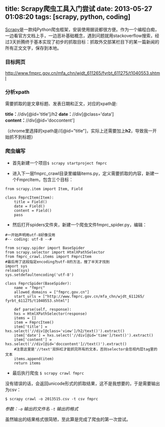 title: Scrapy爬虫工具入门尝试
date: 2013-05-27 01:08:20
tags: [scrapy, python, coding]
---
[Scrapy](http://scrapy.org/)是一款纯Python爬虫框架，安装使用据说都很方便。作为一个编程白痴，一边看官方文档上手，一边恶补基础概念，遇到问题就用stackoverflow搜索，经过3天折腾终于基本实现了初步的抓取目标：抓取外交部某栏目下的某一篇新闻的所有正文文字，保存到本地。

<!-- more -->

### 目标网页
http://www.fmprc.gov.cn/mfa_chn/wjdt_611265/fyrbt_611275/t1040553.shtml

### 分析xpath

需要抓取的是文章标题、发表日期和正文，对应的xpath是:

**title：**<acronym>//div[@id='title']/h2</acronym>
**date：**<acronym>//div[@class='data']</acronym>
**content：**<acronym>//div[@id='doccontent']</acronym>

（chrome里选择的xpath是<acronym>//[@id="title"]</acronym>，实际上还需要加上**h2**，导致我一开始抓不到标题）

### 爬虫编写

*	首先新建一个项目`$ scrapy startproject fmprc`


*	进入下一层fmprc_crawl目录里编辑items.py，定义需要抓取的内容，新建一个FmprcItem，包含三个目标：

```
from scrapy.item import Item, Field

class FmprcItem(Item):
    title = Field()
    date = Field()
    content = Field()
    pass
```

*	然后打开spiders文件夹，新建一个爬虫文件fmprc_spider.py，编辑：

```
#一开始声明用utf-8好像没用
#-- coding: utf-8 --#

from scrapy.spider import BaseSpider
from scrapy.selector import HtmlXPathSelector
from fmprc_crawl.items import FmprcItem
#最后用了这段指定encoding为utf-8的方法，搜了半天才找到
import sys
reload(sys)
sys.setdefaultencoding('utf-8')

class FmprcSpider(BaseSpider):
    name = "fmprc"
    allowed_domains = ["fmprc.gov.cn"]
    start_urls = ["http://www.fmprc.gov.cn/mfa_chn/wjdt_611265/
fyrbt_611275/t1040553.shtml"]

	def parse(self, response):
    hxs = HtmlXPathSelector(response)
    items = []
    item = FmprcItem()
    item['title'] = hxs.select('//div[@class='view']/h2/text()').extract()
    item['date'] = hxs.select('//div[@id='time']/text()').extract()
    item['content'] = hxs.select('//div[@id='doccontent']//text()').extract()
    #注意这里是'//text'双斜杠才能抓完所有的文本，否则selector会忽视内层tag里的文本
    items.append(item)
    return items 
```

*	最后执行爬虫 `$ scrapy crawl fmprc`

没有错误的话，会返回unicode形式的抓取结果，这不是我想要的，于是需要输出为csv：

`$ scrapy crawl -o 2013515.csv -t csv fmprc`

*参数：`-o` 输出的文件名 `-t` 输出的格式*

虽然输出的结果格式很简陋，至此算是完成了爬虫的第一次尝试。
